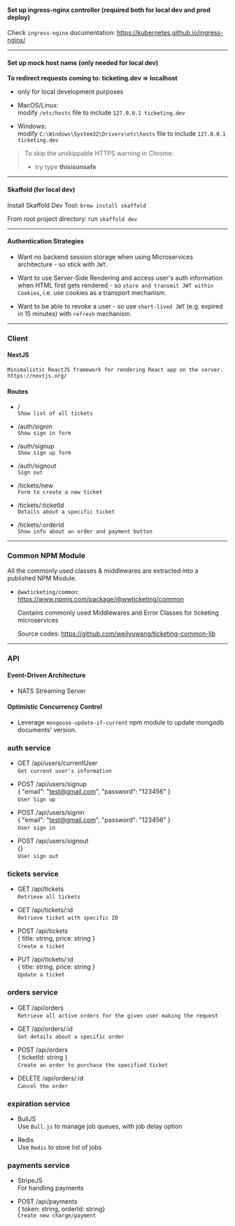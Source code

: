 #### Set up ingress-nginx controller (required both for local dev and prod deploy)

Check `ingress-nginx` documentation: https://kubernetes.github.io/ingress-nginx/

---

#### Set up mock host name (only needed for local dev)

**To redirect requests coming to: ticketing.dev => localhost**    
  - only for local development purposes

  - MacOS/Linux:  
  modify `/etc/hosts` file to include `127.0.0.1 ticketing.dev`

  - Windows:  
  modify `C:\Windows\System32\Drivers\etc\hosts` file to include `127.0.0.1 ticketing.dev`

> To skip the unskippable HTTPS warning in Chrome:
>
> - try type **thisisunsafe**

---

#### Skaffold (for local dev)

Install Skaffold Dev Tool: `brew install skaffold`

From root project directory: run `skaffold dev`

---

#### Authentication Strategies

- Want no backend session storage when using Microservices architecture - so stick with `JWT`.

- Want to use Server-Side Rendering and access user's auth information when HTML first gets rendered - so `store and transmit JWT within Cookies`, i.e. use cookies as a transport mechanism.

- Want to be able to revoke a user - so use `short-lived JWT` (e.g. expired in 15 minutes) with `refresh` mechanism.

---

### Client

#### NextJS    

  `Minimalistic ReactJS framework for rendering React app on the server. https://nextjs.org/`
#### Routes  

- /   
  `Show list of all tickets`

- /auth/signin    
  `Show sign in form`

- /auth/signup    
  `Show sign up form`

- /auth/signout   
  `Sign out`    

- /tickets/new    
  `Form to create a new ticket`

- /tickets/:ticketId    
  `Details about a specific ticket`

- /tickets/:orderId   
  `Show info about an order and payment button`



---

### Common NPM Module

All the commonly used classes & middlewares are extracted into a published NPM Module.    

- `@wwticketing/common`: https://www.npmjs.com/package/@wwticketing/common    

  Contains commonly used Middlewares and Error Classes for ticketing microservices   

  Source codes: https://github.com/weilyuwang/ticketing-common-lib

---

### API

#### Event-Driven Architecture 
- NATS Streaming Server

#### Optimistic Concurrency Control

- Leverage `mongoose-update-if-current` npm module to update mongodb documents' version.


### auth service

- GET /api/users/currentUser  
  `Get current user's information`
>
- POST /api/users/signup  
{ "email": "test@gmail.com", "password": "123456" }   
`User Sign up`
>
- POST /api/users/signin    
{ "email": "test@gmail.com", "password": "123456" }   
`User sign in`
>
- POST /api/users/signout   
{}    
`User sign out`


### tickets service

- GET /api/tickets  
 `Retrieve all tickets`
>
- GET /api/tickets/:id    
 `Retrieve ticket with specific ID`
>
- POST /api/tickets   
 { title: string, price: string }   
 `Create a ticket`
>
- PUT /api/tickets/:id    
  { title: string, price: string }    
  `Update a ticket`


### orders service

- GET /api/orders   
 `Retrieve all active orders for the given user making the request`
>
- GET /api/orders/:id   
 `Get details about a specific order`
>
- POST /api/orders    
  { ticketId: string }    
  `Create an order to purchase the specified ticket`
>
- DELETE /api/orders/:id    
  `Cancel the order`


### expiration service

- BullJS    
  Use `Bull.js` to manage job queues, with job delay option

- Redis   
  Use `Redis` to store list of jobs
 

### payments service

- StripeJS     
  For handling payments

- POST /api/payments   
  { token: string, orderId: string}   
  `Create new charge/payment`
